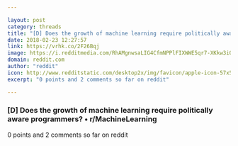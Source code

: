 ```yaml
---

layout: post
category: threads
title: "[D] Does the growth of machine learning require politically aware programmers?"
date: 2018-02-23 12:27:57
link: https://vrhk.co/2F26Bqj
image: https://i.redditmedia.com/RhAMgnwsaLIG4CfmNPPlFIXWWE5qr7-XKkw3iOol228.jpg?w=320&s=2b31a639612daa52d8fe57666b426de2
domain: reddit.com
author: "reddit"
icon: http://www.redditstatic.com/desktop2x/img/favicon/apple-icon-57x57.png
excerpt: "0 points and 2 comments so far on reddit"

---
```


### [D] Does the growth of machine learning require politically aware programmers? • r/MachineLearning

0 points and 2 comments so far on reddit